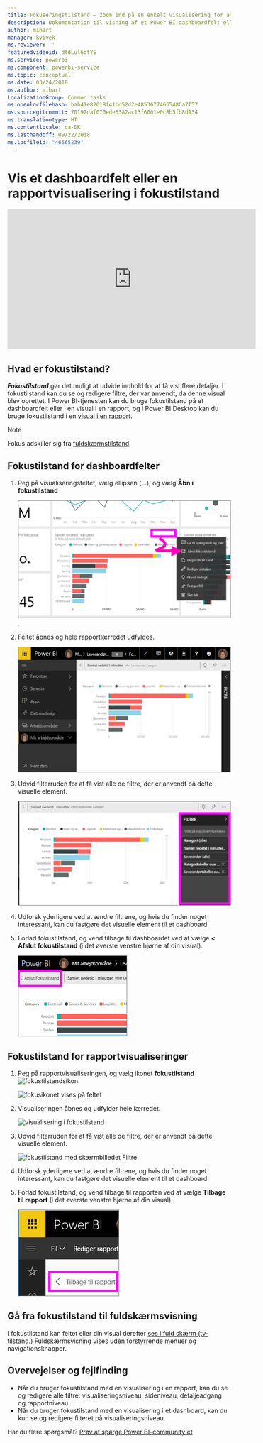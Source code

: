 ```yaml
---
title: Fokuseringstilstand – zoom ind på en enkelt visualisering for at se flere detaljer.
description: Dokumentation til visning af et Power BI-dashboardfelt eller -rapportvisualiseringer i fokustilstand, også kaldet pop ud.
author: mihart
manager: kvivek
ms.reviewer: ''
featuredvideoid: dtdLul6otYE
ms.service: powerbi
ms.component: powerbi-service
ms.topic: conceptual
ms.date: 03/24/2018
ms.author: mihart
LocalizationGroup: Common tasks
ms.openlocfilehash: bab41e82618f41bd52d2e48536774665486a7f57
ms.sourcegitcommit: 70192daf070ede3382ac13f6001e0c8b5fb8d934
ms.translationtype: HT
ms.contentlocale: da-DK
ms.lasthandoff: 09/22/2018
ms.locfileid: "46565239"
---
```

# <a name="display-a-dashboard-tile-or-report-visual-in-focus-mode"></a>Vis et dashboardfelt eller en rapportvisualisering i fokustilstand

<iframe width="560" height="315" src="https://www.youtube.com/embed/dtdLul6otYE" frameborder="0" allowfullscreen></iframe>


## <a name="what-is-focus-mode"></a>Hvad er fokustilstand?

***Fokustilstand*** gør det muligt at udvide indhold for at få vist flere detaljer.  I fokustilstand kan du se og redigere filtre, der var anvendt, da denne visual blev oprettet.  I Power BI-tjenesten kan du bruge fokustilstand på et dashboardfelt eller i en visual i en rapport, og i Power BI Desktop kan du bruge fokustilstand i en [visual i en rapport](../desktop-report-view.md).

> [!NOTE]
> Fokus adskiller sig fra [fuldskærmstilstand](../service-fullscreen-mode.md).
> 


## <a name="focus-mode-for-dashboard-tiles"></a>Fokustilstand for dashboardfelter

1. Peg på visualiseringsfeltet, vælg ellipsen (...), og vælg **Åbn i fokustilstand** 

    ![ellipsemenu for felt](./media/end-user-focus/power-bi-dashboard-focus-mode.png).

2. Feltet åbnes og hele rapportlærredet udfyldes. 

   ![feltet udfylder rapportlærred](./media/end-user-focus/power-bi-tile-focus.png)

3. Udvid filterruden for at få vist alle de filtre, der er anvendt på dette visuelle element.
   
   ![fokustilstand med ruden Filtre](./media/end-user-focus/power-bi-focus-filters.png)

4. Udforsk yderligere ved at ændre filtrene, og hvis du finder noget interessant, kan du fastgøre det visuelle element til et dashboard.

5. Forlad fokustilstand, og vend tilbage til dashboardet ved at vælge **< Afslut fokustilstand** (i det øverste venstre hjørne af din visual).
   
    ![afslut fokustilstand](./media/end-user-focus/power-bi-tile-exit-focus.png)    


## <a name="focus-mode-for-report-visualizations"></a>Fokustilstand for rapportvisualiseringer

1. Peg på rapportvisualiseringen, og vælg ikonet **fokustilstand** ![fokustilstandsikon](./media/end-user-focus/pbi_popout.jpg).  
   
   ![fokusikonet vises på feltet](./media/end-user-focus/power-bi-hover-focus.png)
2. Visualiseringen åbnes og udfylder hele lærredet. 

   ![visualisering i fokustilstand](./media/end-user-focus/power-bi-display-focus-newer2.png)
3. Udvid filterruden for at få vist alle de filtre, der er anvendt på dette visuelle element.
   
   ![fokustilstand med skærmbilledet Filtre](./media/end-user-focus/power-bi-display-focus-filters.png)
4. Udforsk yderligere ved at ændre filtrene, og hvis du finder noget interessant, kan du fastgøre det visuelle element til et dashboard.   
5. Forlad fokustilstand, og vend tilbage til rapporten ved at vælge **Tilbage til rapport** (i det øverste venstre hjørne af din visual). 
   
    ![afslut fokustilstand](./media/end-user-focus/power-bi-exit-focus-report.png)  

## <a name="go-from-focus-mode-to-full-screen-mode"></a>Gå fra fokustilstand til fuldskærmsvisning
I fokustilstand kan feltet eller din visual derefter [ses i fuld skærm (tv-tilstand.)](../service-fullscreen-mode.md) Fuldskærmsvisning vises uden forstyrrende menuer og navigationsknapper.

## <a name="considerations-and-troubleshooting"></a>Overvejelser og fejlfinding
* Når du bruger fokustilstand med en visualisering i en rapport, kan du se og redigere alle filtre: visualiseringsniveau, sideniveau, detaljeadgang og rapportniveau.    
* Når du bruger fokustilstand med en visualisering i et dashboard, kan du kun se og redigere filteret på visualiseringsniveau.

Har du flere spørgsmål? [Prøv at spørge Power BI-community'et](http://community.powerbi.com/)

